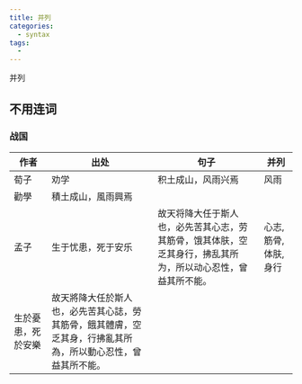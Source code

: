 ```yaml
---
title: 并列
categories:
  - syntax
tags:
  -
---
```

并列
<!-- more -->

## 不用连词
### 战国
作者|出处|句子|并列
---|---|---|---
荀子|劝学|积土成山，风雨兴焉|风雨
 |勸學|積土成山，風雨興焉|
孟子|生于忧患，死于安乐|故天将降大任于斯人也，必先苦其心志，劳其筋骨，饿其体肤，空乏其身行，拂乱其所为，所以动心忍性，曾益其所不能。|心志, 筋骨, 体肤, 身行
|生於憂患，死於安樂|故天將降大任於斯人也，必先苦其心誌，勞其筋骨，餓其體膚，空乏其身，行拂亂其所為，所以動心忍性，曾益其所不能。|
